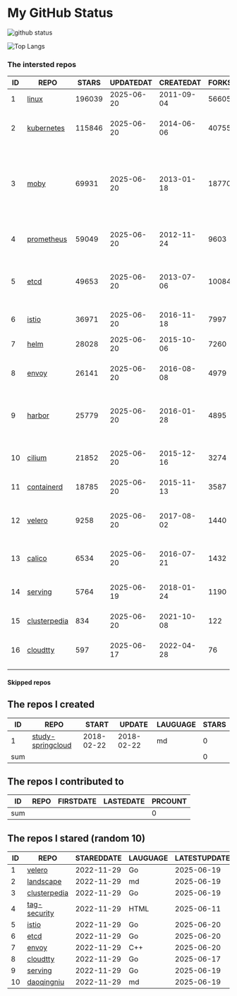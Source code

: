 # My GitHub Status

<img src="https://github-readme-stats-1.yihong0618.vercel.app/api?username=daoqingniu&show_icons=true&&&hide_title=true&count_private=true" alt="github status" />

![Top Langs](https://github-readme-stats-1.yihong0618.vercel.app/api/top-langs/?username=daoqingniu&layout=compact)

<!--START_SECTION:github_repos-->
### The intersted repos
| ID |                              REPO                               | STARS  | UPDATEDAT  | CREATEDAT  | FORKSCOUNT |                                                DESCRIPTIONS                                                |
|----|-----------------------------------------------------------------|--------|------------|------------|------------|------------------------------------------------------------------------------------------------------------|
|  1 | [linux](https://github.com/torvalds/linux)                      | 196039 | 2025-06-20 | 2011-09-04 |      56605 | Linux kernel source tree                                                                                   |
|  2 | [kubernetes](https://github.com/kubernetes/kubernetes)          | 115846 | 2025-06-20 | 2014-06-06 |      40755 | Production-Grade Container Scheduling and Management                                                       |
|  3 | [moby](https://github.com/moby/moby)                            |  69931 | 2025-06-20 | 2013-01-18 |      18770 | The Moby Project - a collaborative project for the container ecosystem to assemble container-based systems |
|  4 | [prometheus](https://github.com/prometheus/prometheus)          |  59049 | 2025-06-20 | 2012-11-24 |       9603 | The Prometheus monitoring system and time series database.                                                 |
|  5 | [etcd](https://github.com/etcd-io/etcd)                         |  49653 | 2025-06-20 | 2013-07-06 |      10084 | Distributed reliable key-value store for the most critical data of a distributed system                    |
|  6 | [istio](https://github.com/istio/istio)                         |  36971 | 2025-06-20 | 2016-11-18 |       7997 | Connect, secure, control, and observe services.                                                            |
|  7 | [helm](https://github.com/helm/helm)                            |  28028 | 2025-06-20 | 2015-10-06 |       7260 | The Kubernetes Package Manager                                                                             |
|  8 | [envoy](https://github.com/envoyproxy/envoy)                    |  26141 | 2025-06-20 | 2016-08-08 |       4979 | Cloud-native high-performance edge/middle/service proxy                                                    |
|  9 | [harbor](https://github.com/goharbor/harbor)                    |  25779 | 2025-06-20 | 2016-01-28 |       4895 | An open source trusted cloud native registry project that stores, signs, and scans content.                |
| 10 | [cilium](https://github.com/cilium/cilium)                      |  21852 | 2025-06-20 | 2015-12-16 |       3274 | eBPF-based Networking, Security, and Observability                                                         |
| 11 | [containerd](https://github.com/containerd/containerd)          |  18785 | 2025-06-20 | 2015-11-13 |       3587 | An open and reliable container runtime                                                                     |
| 12 | [velero](https://github.com/vmware-tanzu/velero)                |   9258 | 2025-06-20 | 2017-08-02 |       1440 | Backup and migrate Kubernetes applications and their persistent volumes                                    |
| 13 | [calico](https://github.com/projectcalico/calico)               |   6534 | 2025-06-20 | 2016-07-21 |       1432 | Cloud native networking and network security                                                               |
| 14 | [serving](https://github.com/knative/serving)                   |   5764 | 2025-06-19 | 2018-01-24 |       1190 | Kubernetes-based, scale-to-zero, request-driven compute                                                    |
| 15 | [clusterpedia](https://github.com/clusterpedia-io/clusterpedia) |    834 | 2025-06-20 | 2021-10-08 |        122 | The Encyclopedia of Kubernetes clusters                                                                    |
| 16 | [cloudtty](https://github.com/cloudtty/cloudtty)                |    597 | 2025-06-17 | 2022-04-28 |         76 | A Friendly Kubernetes CloudShell (Web Terminal) !                                                          |



#### Skipped repos
<!--END_SECTION:github_repos-->

<!--START_SECTION:my_github-->
## The repos I created
| ID  |                                 REPO                                 |   START    |   UPDATE   | LAUGUAGE | STARS |
|-----|----------------------------------------------------------------------|------------|------------|----------|-------|
|   1 | [study-springcloud](https://github.com/daoqingniu/study-springcloud) | 2018-02-22 | 2018-02-22 | md       |     0 |
| sum |                                                                      |            |            |          |     0 |

## The repos I contributed to
| ID  | REPO | FIRSTDATE | LASTEDATE | PRCOUNT |
|-----|------|-----------|-----------|---------|
| sum |      |           |           |       0 |

## The repos I stared (random 10)
| ID |                              REPO                               | STAREDDATE | LAUGUAGE | LATESTUPDATE |
|----|-----------------------------------------------------------------|------------|----------|--------------|
|  1 | [velero](https://github.com/vmware-tanzu/velero)                | 2022-11-29 | Go       | 2025-06-19   |
|  2 | [landscape](https://github.com/cncf/landscape)                  | 2022-11-29 | md       | 2025-06-19   |
|  3 | [clusterpedia](https://github.com/clusterpedia-io/clusterpedia) | 2022-11-29 | Go       | 2025-06-19   |
|  4 | [tag-security](https://github.com/cncf/tag-security)            | 2022-11-29 | HTML     | 2025-06-11   |
|  5 | [istio](https://github.com/istio/istio)                         | 2022-11-29 | Go       | 2025-06-20   |
|  6 | [etcd](https://github.com/etcd-io/etcd)                         | 2022-11-29 | Go       | 2025-06-20   |
|  7 | [envoy](https://github.com/envoyproxy/envoy)                    | 2022-11-29 | C++      | 2025-06-20   |
|  8 | [cloudtty](https://github.com/cloudtty/cloudtty)                | 2022-11-29 | Go       | 2025-06-17   |
|  9 | [serving](https://github.com/knative/serving)                   | 2022-11-29 | Go       | 2025-06-19   |
| 10 | [daoqingniu](https://github.com/daoqingniu/daoqingniu)          | 2022-11-29 | md       | 2025-06-19   |

<!--END_SECTION:my_github-->
